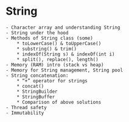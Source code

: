 # String
    - Character array and understanding String
    - String under the hood
    - Methods of String class (some)
        * toLowerCase() & toUpperCase()
        * substring() & trim()
        * indexOf(String s) & indexOf(int i)
        * split(), replace(), length()
    - Memory (RAM) intro (stack vs heap)
    - Memory for String management, String pool
    - String concatenation:
        * “+” operator for strings
        * concat()
        * StringBuilder
        * StringBuffer
        * Comparison of above solutions
    - Thread safety
    - Immutability